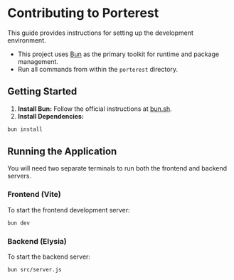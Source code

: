 # Contributing to Porterest

This guide provides instructions for setting up the development environment.

- This project uses [Bun](https://bun.sh/) as the primary toolkit for runtime and package management.
- Run all commands from within the `porterest` directory.

## Getting Started

1.  **Install Bun:** Follow the official instructions at [bun.sh](https://bun.sh/).
2.  **Install Dependencies:**

```bash
bun install
```

## Running the Application

You will need two separate terminals to run both the frontend and backend servers.

### Frontend (Vite)

To start the frontend development server:

```bash
bun dev
```

### Backend (Elysia)

To start the backend server:

```bash
bun src/server.js
```
